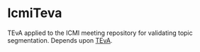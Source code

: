 IcmiTeva
========

TEvA applied to the ICMI meeting repository for validating topic segmentation.  Depends upon [TEvA](http://github.com/jintrone/TEvA).
